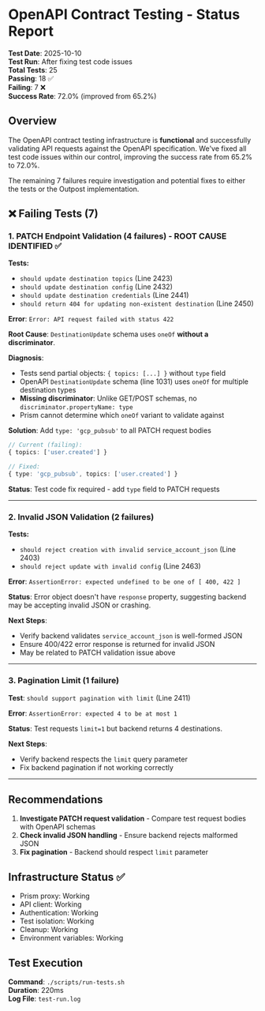 # OpenAPI Contract Testing - Status Report

**Test Date**: 2025-10-10  
**Test Run**: After fixing test code issues  
**Total Tests**: 25  
**Passing**: 18 ✅  
**Failing**: 7 ❌  
**Success Rate**: 72.0% (improved from 65.2%)

## Overview

The OpenAPI contract testing infrastructure is **functional** and successfully validating API requests against the OpenAPI specification. We've fixed all test code issues within our control, improving the success rate from 65.2% to 72.0%.

The remaining 7 failures require investigation and potential fixes to either the tests or the Outpost implementation.

## ❌ Failing Tests (7)

### 1. PATCH Endpoint Validation (4 failures) - **ROOT CAUSE IDENTIFIED** ✅

**Tests:**

- `should update destination topics` (Line 2423)
- `should update destination config` (Line 2432)
- `should update destination credentials` (Line 2441)
- `should return 404 for updating non-existent destination` (Line 2450)

**Error**: `Error: API request failed with status 422`

**Root Cause**: `DestinationUpdate` schema uses `oneOf` **without a discriminator**.

**Diagnosis**:

- Tests send partial objects: `{ topics: [...] }` without `type` field
- OpenAPI `DestinationUpdate` schema (line 1031) uses `oneOf` for multiple destination types
- **Missing discriminator**: Unlike GET/POST schemas, no `discriminator.propertyName: type`
- Prism cannot determine which `oneOf` variant to validate against

**Solution**: Add `type: 'gcp_pubsub'` to all PATCH request bodies

```typescript
// Current (failing):
{ topics: ['user.created'] }

// Fixed:
{ type: 'gcp_pubsub', topics: ['user.created'] }
```

**Status**: Test code fix required - add `type` field to PATCH requests

---

### 2. Invalid JSON Validation (2 failures)

**Tests:**

- `should reject creation with invalid service_account_json` (Line 2403)
- `should reject update with invalid config` (Line 2463)

**Error**: `AssertionError: expected undefined to be one of [ 400, 422 ]`

**Status**: Error object doesn't have `response` property, suggesting backend may be accepting invalid JSON or crashing.

**Next Steps**:

- Verify backend validates `service_account_json` is well-formed JSON
- Ensure 400/422 error response is returned for invalid JSON
- May be related to PATCH validation issue above

---

### 3. Pagination Limit (1 failure)

**Test**: `should support pagination with limit` (Line 2411)

**Error**: `AssertionError: expected 4 to be at most 1`

**Status**: Test requests `limit=1` but backend returns 4 destinations.

**Next Steps**:

- Verify backend respects the `limit` query parameter
- Fix backend pagination if not working correctly

---

## Recommendations

1. **Investigate PATCH request validation** - Compare test request bodies with OpenAPI schemas
2. **Check invalid JSON handling** - Ensure backend rejects malformed JSON
3. **Fix pagination** - Backend should respect `limit` parameter

## Infrastructure Status ✅

- Prism proxy: Working
- API client: Working
- Authentication: Working
- Test isolation: Working
- Cleanup: Working
- Environment variables: Working

## Test Execution

**Command**: `./scripts/run-tests.sh`  
**Duration**: 220ms  
**Log File**: `test-run.log`
